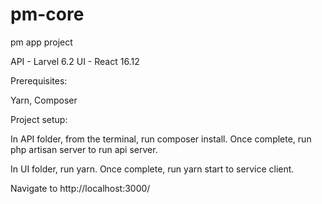 # pm-core
pm app project

API - Larvel 6.2
UI - React 16.12

Prerequisites:

Yarn, Composer

Project setup:

In API folder, from the terminal, run composer install.  Once complete, run php artisan server to run api server.

In UI folder,  run yarn.  Once complete,  run yarn start to service client.

Navigate to http://localhost:3000/
